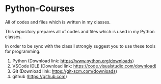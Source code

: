 # Python-Courses
All of codes and files which is written in my classes.

This repository prepares all of codes and files which is used in my Python classes.

In order to be sync with the class I strongly suggest you to use these tools for programming.
1. Python (Download link: https://www.python.org/downloads)
2. VSCode IDLE (Download link: https://code.visualstudio.com/download)
3. Git (Download link: https://git-scm.com/downloads)
4. github (https://github.com)
